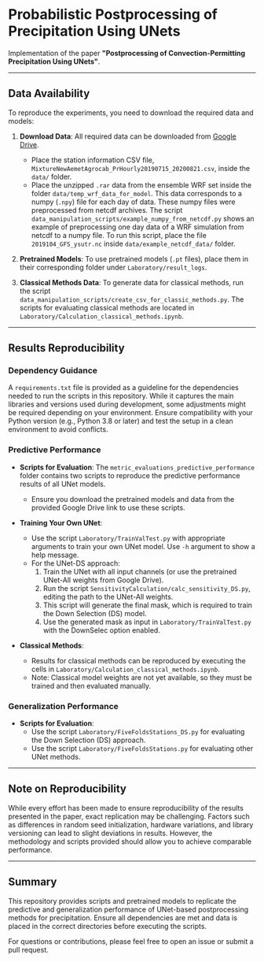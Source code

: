 # Probabilistic Postprocessing of Precipitation Using UNets

Implementation of the paper **"Postprocessing of Convection-Permitting Precipitation Using UNets"**.

---

## Data Availability

To reproduce the experiments, you need to download the required data and models:

1. **Download Data**: All required data can be downloaded from [Google Drive](https://drive.google.com/drive/folders/1FEzji7PpGvqXzRPBh961NDqujRgPf7JZ?usp=sharing).
   - Place the station information CSV file, `MixtureNewAemetAgrocab_PrHourly20190715_20200821.csv`, inside the `data/` folder.
   - Place the unzipped `.rar` data from the ensemble WRF set inside the folder `data/temp_wrf_data_for_model`. This data corresponds to a numpy (`.npy`) file for each day of data. These numpy files were preprocessed from netcdf archives. The script `data_manipulation_scripts/example_numpy_from_netcdf.py` shows an example of preprocessing one day data of a WRF simulation from netcdf to a numpy file. To run this script, place the file `2019104_GFS_ysutr.nc` inside `data/example_netcdf_data/` folder.

2. **Pretrained Models**: To use pretrained models (`.pt` files), place them in their corresponding folder under `Laboratory/result_logs`.

3. **Classical Methods Data**: To generate data for classical methods, run the script `data_manipulation_scripts/create_csv_for_classic_methods.py`. The scripts for evaluating classical methods are located in `Laboratory/Calculation_classical_methods.ipynb`.

---

## Results Reproducibility

### Dependency Guidance

A `requirements.txt` file is provided as a guideline for the dependencies needed to run the scripts in this repository. While it captures the main libraries and versions used during development, some adjustments might be required depending on your environment. Ensure compatibility with your Python version (e.g., Python 3.8 or later) and test the setup in a clean environment to avoid conflicts.

### Predictive Performance

- **Scripts for Evaluation**: The `metric_evaluations_predictive_performance` folder contains two scripts to reproduce the predictive performance results of all UNet models.
  - Ensure you download the pretrained models and data from the provided Google Drive link to use these scripts.

- **Training Your Own UNet**:
  - Use the script `Laboratory/TrainValTest.py` with appropriate arguments to train your own UNet model. Use `-h` argument to show a help message.
  - For the UNet-DS approach:
    1. Train the UNet with all input channels (or use the pretrained UNet-All weights from Google Drive).
    2. Run the script `SensitivityCalculation/calc_sensitivity_DS.py`, editing the path to the UNet-All weights.
    3. This script will generate the final mask, which is required to train the Down Selection (DS) model.
    4. Use the generated mask as input in `Laboratory/TrainValTest.py` with the DownSelec option enabled.

- **Classical Methods**:
  - Results for classical methods can be reproduced by executing the cells in `Laboratory/Calculation_classical_methods.ipynb`.
  - Note: Classical model weights are not yet available, so they must be trained and then evaluated manually.

### Generalization Performance

- **Scripts for Evaluation**:
  - Use the script `Laboratory/FiveFoldsStations_DS.py` for evaluating the Down Selection (DS) approach.
  - Use the script `Laboratory/FiveFoldsStations.py` for evaluating other UNet methods.

---

## Note on Reproducibility

While every effort has been made to ensure reproducibility of the results presented in the paper, exact replication may be challenging. Factors such as differences in random seed initialization, hardware variations, and library versioning can lead to slight deviations in results. However, the methodology and scripts provided should allow you to achieve comparable performance.

---

## Summary

This repository provides scripts and pretrained models to replicate the predictive and generalization performance of UNet-based postprocessing methods for precipitation. Ensure all dependencies are met and data is placed in the correct directories before executing the scripts.

For questions or contributions, please feel free to open an issue or submit a pull request.
